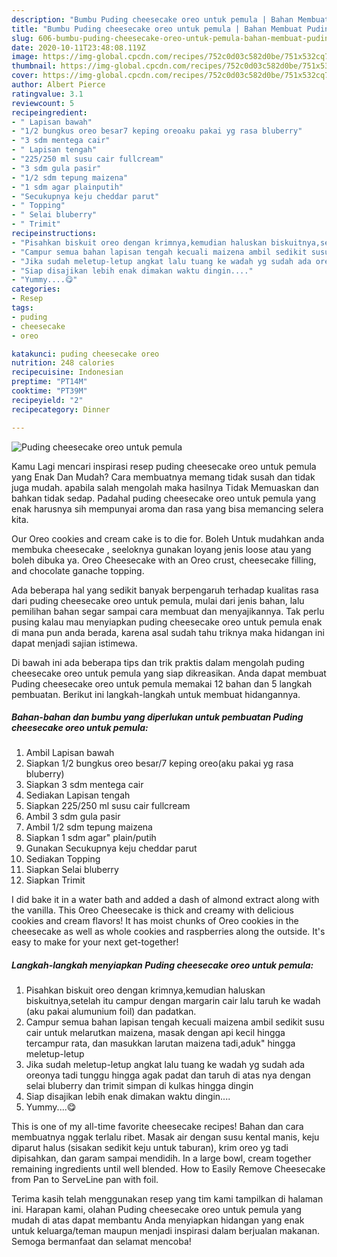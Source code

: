 ```yaml
---
description: "Bumbu Puding cheesecake oreo untuk pemula | Bahan Membuat Puding cheesecake oreo untuk pemula Yang Bikin Ngiler"
title: "Bumbu Puding cheesecake oreo untuk pemula | Bahan Membuat Puding cheesecake oreo untuk pemula Yang Bikin Ngiler"
slug: 606-bumbu-puding-cheesecake-oreo-untuk-pemula-bahan-membuat-puding-cheesecake-oreo-untuk-pemula-yang-bikin-ngiler
date: 2020-10-11T23:48:08.119Z
image: https://img-global.cpcdn.com/recipes/752c0d03c582d0be/751x532cq70/puding-cheesecake-oreo-untuk-pemula-foto-resep-utama.jpg
thumbnail: https://img-global.cpcdn.com/recipes/752c0d03c582d0be/751x532cq70/puding-cheesecake-oreo-untuk-pemula-foto-resep-utama.jpg
cover: https://img-global.cpcdn.com/recipes/752c0d03c582d0be/751x532cq70/puding-cheesecake-oreo-untuk-pemula-foto-resep-utama.jpg
author: Albert Pierce
ratingvalue: 3.1
reviewcount: 5
recipeingredient:
- " Lapisan bawah"
- "1/2 bungkus oreo besar7 keping oreoaku pakai yg rasa bluberry"
- "3 sdm mentega cair"
- " Lapisan tengah"
- "225/250 ml susu cair fullcream"
- "3 sdm gula pasir"
- "1/2 sdm tepung maizena"
- "1 sdm agar plainputih"
- "Secukupnya keju cheddar parut"
- " Topping"
- " Selai bluberry"
- " Trimit"
recipeinstructions:
- "Pisahkan biskuit oreo dengan krimnya,kemudian haluskan biskuitnya,setelah itu campur dengan margarin cair lalu taruh ke wadah (aku pakai alumunium foil) dan padatkan."
- "Campur semua bahan lapisan tengah kecuali maizena ambil sedikit susu cair untuk melarutkan maizena, masak dengan api kecil hingga tercampur rata, dan masukkan larutan maizena tadi,aduk&#34; hingga meletup-letup"
- "Jika sudah meletup-letup angkat lalu tuang ke wadah yg sudah ada oreonya tadi tunggu hingga agak padat dan taruh di atas nya dengan selai bluberry dan trimit simpan di kulkas hingga dingin"
- "Siap disajikan lebih enak dimakan waktu dingin...."
- "Yummy....😋"
categories:
- Resep
tags:
- puding
- cheesecake
- oreo

katakunci: puding cheesecake oreo 
nutrition: 248 calories
recipecuisine: Indonesian
preptime: "PT14M"
cooktime: "PT39M"
recipeyield: "2"
recipecategory: Dinner

---
```



![Puding cheesecake oreo untuk pemula](https://img-global.cpcdn.com/recipes/752c0d03c582d0be/751x532cq70/puding-cheesecake-oreo-untuk-pemula-foto-resep-utama.jpg)

Kamu Lagi mencari inspirasi resep puding cheesecake oreo untuk pemula yang Enak Dan Mudah? Cara membuatnya memang tidak susah dan tidak juga mudah. apabila salah mengolah maka hasilnya Tidak Memuaskan dan bahkan tidak sedap. Padahal puding cheesecake oreo untuk pemula yang enak harusnya sih mempunyai aroma dan rasa yang bisa memancing selera kita.

Our Oreo cookies and cream cake is to die for. Boleh Untuk mudahkan anda membuka cheesecake , seeloknya gunakan loyang jenis loose atau yang boleh dibuka ya. Oreo Cheesecake with an Oreo crust, cheesecake filling, and chocolate ganache topping.

Ada beberapa hal yang sedikit banyak berpengaruh terhadap kualitas rasa dari puding cheesecake oreo untuk pemula, mulai dari jenis bahan, lalu pemilihan bahan segar sampai cara membuat dan menyajikannya. Tak perlu pusing kalau mau menyiapkan puding cheesecake oreo untuk pemula enak di mana pun anda berada, karena asal sudah tahu triknya maka hidangan ini dapat menjadi sajian istimewa.


Di bawah ini ada beberapa tips dan trik praktis dalam mengolah puding cheesecake oreo untuk pemula yang siap dikreasikan. Anda dapat membuat Puding cheesecake oreo untuk pemula memakai 12 bahan dan 5 langkah pembuatan. Berikut ini langkah-langkah untuk membuat hidangannya.

<!--inarticleads1-->

##### Bahan-bahan dan bumbu yang diperlukan untuk pembuatan Puding cheesecake oreo untuk pemula:

1. Ambil  Lapisan bawah
1. Siapkan 1/2 bungkus oreo besar/7 keping oreo(aku pakai yg rasa bluberry)
1. Siapkan 3 sdm mentega cair
1. Sediakan  Lapisan tengah
1. Siapkan 225/250 ml susu cair fullcream
1. Ambil 3 sdm gula pasir
1. Ambil 1/2 sdm tepung maizena
1. Siapkan 1 sdm agar&#34; plain/putih
1. Gunakan Secukupnya keju cheddar parut
1. Sediakan  Topping
1. Siapkan  Selai bluberry
1. Siapkan  Trimit


I did bake it in a water bath and added a dash of almond extract along with the vanilla. This Oreo Cheesecake is thick and creamy with delicious cookies and cream flavors! It has moist chunks of Oreo cookies in the cheesecake as well as whole cookies and raspberries along the outside. It&#39;s easy to make for your next get-together! 

<!--inarticleads2-->

##### Langkah-langkah menyiapkan Puding cheesecake oreo untuk pemula:

1. Pisahkan biskuit oreo dengan krimnya,kemudian haluskan biskuitnya,setelah itu campur dengan margarin cair lalu taruh ke wadah (aku pakai alumunium foil) dan padatkan.
1. Campur semua bahan lapisan tengah kecuali maizena ambil sedikit susu cair untuk melarutkan maizena, masak dengan api kecil hingga tercampur rata, dan masukkan larutan maizena tadi,aduk&#34; hingga meletup-letup
1. Jika sudah meletup-letup angkat lalu tuang ke wadah yg sudah ada oreonya tadi tunggu hingga agak padat dan taruh di atas nya dengan selai bluberry dan trimit simpan di kulkas hingga dingin
1. Siap disajikan lebih enak dimakan waktu dingin....
1. Yummy....😋


This is one of my all-time favorite cheesecake recipes! Bahan dan cara membuatnya nggak terlalu ribet. Masak air dengan susu kental manis, keju diparut halus (sisakan sedikit keju untuk taburan), krim oreo yg tadi dipisahkan, dan garam sampai mendidih. In a large bowl, cream together remaining ingredients until well blended. How to Easily Remove Cheesecake from Pan to ServeLine pan with foil. 

Terima kasih telah menggunakan resep yang tim kami tampilkan di halaman ini. Harapan kami, olahan Puding cheesecake oreo untuk pemula yang mudah di atas dapat membantu Anda menyiapkan hidangan yang enak untuk keluarga/teman maupun menjadi inspirasi dalam berjualan makanan. Semoga bermanfaat dan selamat mencoba!
